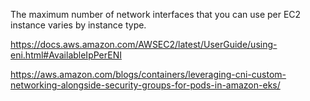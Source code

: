 The maximum number of network interfaces that you can use per EC2 instance varies by instance type.

https://docs.aws.amazon.com/AWSEC2/latest/UserGuide/using-eni.html#AvailableIpPerENI

https://aws.amazon.com/blogs/containers/leveraging-cni-custom-networking-alongside-security-groups-for-pods-in-amazon-eks/